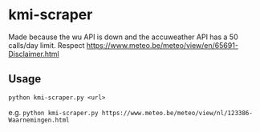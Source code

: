 # kmi-scraper

Made because the wu API is down and the accuweather API has a 50 calls/day limit.
Respect https://www.meteo.be/meteo/view/en/65691-Disclaimer.html

## Usage

`python kmi-scraper.py <url>`

e.g. `python kmi-scraper.py https://www.meteo.be/meteo/view/nl/123386-Waarnemingen.html`